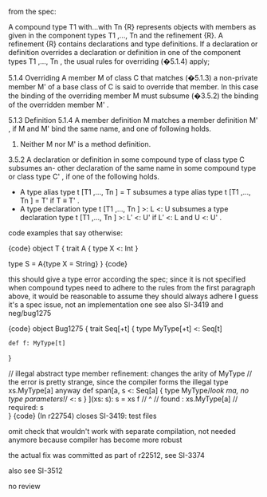 from the spec:

A compound type T1 with...with Tn {R} represents objects with members as 
given in the component types T1 ,..., Tn and the refinement {R}. A refinement {R} 
contains declarations and type definitions. If a declaration or definition overrides a 
declaration or definition in one of the component types T1 ,..., Tn , the usual rules 
for overriding (�5.1.4) apply;

5.1.4 Overriding 
A member M of class C that matches (�5.1.3) a non-private member M' of a base 
class of C is said to override that member. In this case the binding of the overriding
member M must subsume (�3.5.2) the binding of the overridden member M' . 

5.1.3 Definition 5.1.4 A member definition M matches a member definition M' , if M and 
M' bind the same name, and one of following holds. 
1. Neither M nor M' is a method definition. 

3.5.2 A declaration or definition in some compound type of class type C subsumes an- 
other declaration of the same name in some compound type or class type C' , if one 
of the following holds. 
   * A type alias type t [T1 ,..., Tn ] = T subsumes a type alias 
         type t [T1 ,..., Tn ] = T' if T ≡ T' . 
   * A type declaration type t [T1 ,..., Tn ] >: L <: U subsumes a type declaration 
         type t [T1 ,..., Tn ] >: L′ <: U' if L′ <: L and U <: U' . 

code examples that say otherwise:

{code}
object T {
  trait A {
    type X <: Int
  }
  
  type S = A{type X = String}
}
{code}

this should give a type error according the spec; 
since it is not specified when compound types need to adhere to the rules from the first paragraph above, 
it would be reasonable to assume they should always adhere
I guess it's a spec issue, not an implementation one
see also SI-3419 and neg/bug1275

{code}
object Bug1275 {
  trait Seq[+t] {
    type MyType[+t] <: Seq[t]

    def f: MyType[t]
  }

  // illegal abstract type member refinement: changes the arity of MyType
  // the error is pretty strange, since the compiler forms the illegal type xs.MyType[a] anyway
  def span[a, s <: Seq[a] { type MyType/*look ma, no type parameters!*/ <: s } ](xs: s): s
     = xs f
//        ^
// found   : xs.MyType[a]
// required: s  
}
{code}
(In r22754) closes SI-3419: test files

omit check that wouldn't work with separate compilation,
not needed anymore because compiler has become more robust

the actual fix was committed as part of r22512, see SI-3374

also see SI-3512

no review
